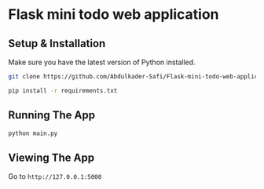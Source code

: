 # Flask mini todo web application

## Setup & Installation

Make sure you have the latest version of Python installed.

```bash
git clone https://github.com/Abdulkader-Safi/Flask-mini-todo-web-application.git
```

```bash
pip install -r requirements.txt
```

## Running The App

```bash
python main.py
```

## Viewing The App

Go to `http://127.0.0.1:5000`
